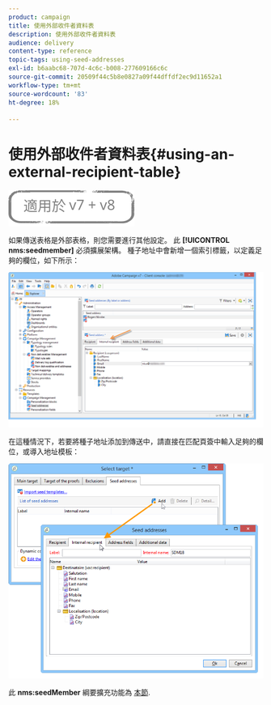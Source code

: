 ```yaml
---
product: campaign
title: 使用外部收件者資料表
description: 使用外部收件者資料表
audience: delivery
content-type: reference
topic-tags: using-seed-addresses
exl-id: b6aabc68-707d-4c6c-b008-277609166c6c
source-git-commit: 20509f44c5b8e0827a09f44dffdf2ec9d11652a1
workflow-type: tm+mt
source-wordcount: '83'
ht-degree: 18%

---
```


# 使用外部收件者資料表{#using-an-external-recipient-table}

![](../../assets/common.svg)

如果傳送表格是外部表格，則您需要進行其他設定。 此 **[!UICONTROL nms:seedmember]** 必須擴展架構。 種子地址中會新增一個索引標籤，以定義足夠的欄位，如下所示：

![](assets/s_ncs_user_seedlist_new_tab.png)

在這種情況下，若要將種子地址添加到傳送中，請直接在匹配頁簽中輸入足夠的欄位，或導入地址模板：

![](assets/s_ncs_user_seedlist_add_new_tab.png)

此 **nms:seedMember** 綱要擴充功能為 [本節](../../configuration/using/seed-addresses.md).
